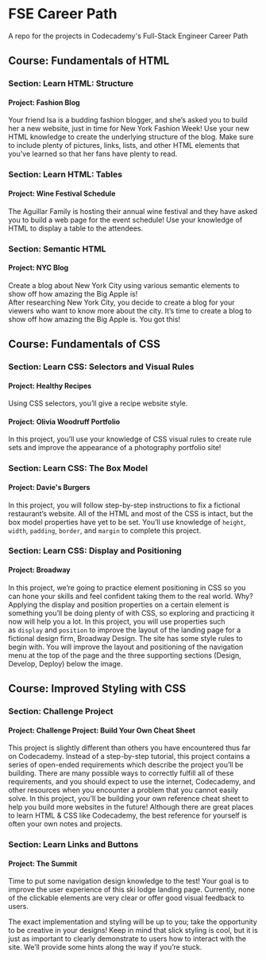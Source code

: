 # FSE Career Path
A repo for the projects in Codecademy's Full-Stack Engineer Career Path

## Course: Fundamentals of HTML
### Section: Learn HTML: Structure
#### Project: Fashion Blog
Your friend Isa is a budding fashion blogger, and she’s asked you to build her 
a new website, just in time for New York Fashion Week!
Use your new HTML knowledge to create the underlying structure of the blog. 
Make sure to include plenty of pictures, links, lists, and other HTML elements 
that you’ve learned so that her fans have plenty to read.

### Section: Learn HTML: Tables
#### Project: Wine Festival Schedule
The Aguillar Family is hosting their annual wine festival and they have asked 
you to build a web page for the event schedule! Use your knowledge of HTML to 
display a table to the attendees.

### Section: Semantic HTML
#### Project: NYC Blog
Create a blog about New York City using various semantic elements to show off 
how amazing the Big Apple is!  
After researching New York City, you decide to create a blog for your viewers 
who want to know more about the city. It’s time to create a blog to show off 
how amazing the Big Apple is. You got this!

## Course: Fundamentals of CSS
### Section: Learn CSS: Selectors and Visual Rules
#### Project: Healthy Recipes
Using CSS selectors, you’ll give a recipe website style.

#### Project: Olivia Woodruff Portfolio
In this project, you’ll use your knowledge of CSS visual rules to create rule 
sets and improve the appearance of a photography portfolio site!

### Section: Learn CSS: The Box Model
#### Project: Davie's Burgers
In this project, you will follow step-by-step instructions to fix a fictional
restaurant’s website. All of the HTML and most of the CSS is intact, but the 
box model properties have yet to be set. You’ll use knowledge of `height`, 
`width`, `padding`, `border`, and `margin` to complete this project.

### Section: Learn CSS: Display and Positioning
#### Project: Broadway
In this project, we’re going to practice element positioning in CSS so you can
hone your skills and feel confident taking them to the real world. Why? 
Applying the display and position properties on a certain element is something 
you’ll be doing plenty of with CSS, so exploring and practicing it now will help
you a lot.
In this project, you will use properties such as `display` and `position` to 
improve the layout of the landing page for a fictional design firm, Broadway 
Design.
The site has some style rules to begin with. You will improve the layout and 
positioning of the navigation menu at the top of the page and the three 
supporting sections (Design, Develop, Deploy) below the image.


## Course: Improved Styling with CSS
### Section: Challenge Project
#### Project: Challenge Project: Build Your Own Cheat Sheet
This project is slightly different than others you have encountered thus far on
Codecademy. Instead of a step-by-step tutorial, this project contains a series 
of open-ended requirements which describe the project you’ll be building. There 
are many possible ways to correctly fulfill all of these requirements, and you 
should expect to use the internet, Codecademy, and other resources when you 
encounter a problem that you cannot easily solve.
In this project, you’ll be building your own reference cheat sheet to help you 
build more websites in the future! Although there are great places to learn HTML
& CSS like Codecademy, the best reference for yourself is often your own notes 
and projects.

### Section: Learn Links and Buttons
#### Project: The Summit
Time to put some navigation design knowledge to the test! Your goal is to 
improve the user experience of this ski lodge landing page. Currently, none of
the clickable elements are very clear or offer good visual feedback to users.

The exact implementation and styling will be up to you; take the opportunity 
to be creative in your designs! Keep in mind that slick styling is cool, but 
it is just as important to clearly demonstrate to users how to interact with 
the site. We’ll provide some hints along the way if you’re stuck.